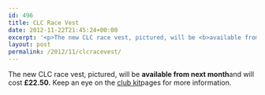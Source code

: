 ```yaml
---
id: 496
title: CLC Race Vest
date: 2012-11-22T21:45:24+00:00
excerpt: '<p>The new CLC race vest, pictured, will be <b>available from next month</b>and will cost <b>£22.50. </b>Keep an eye on the <a href="index.php?option=com_content&amp;view=article&amp;id=314&amp;Itemid=78" target="_blank" rel="nofollow">club kit</a>pages for more information.</p>'
layout: post
permalink: /2012/11/clcracevest/
---
```

</p> 

The new CLC race vest, pictured, will be **available from next month**and will cost **£22.50.** Keep an eye on the <a href="index.php?option=com_content&view=article&id=314&Itemid=78" target="_blank" rel="nofollow">club kit</a>pages for more information.